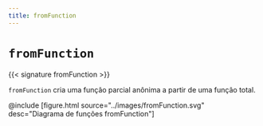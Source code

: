 ```yaml
---
title: fromFunction
---
```


# `fromFunction`

{{< signature fromFunction >}}

`fromFunction` cria uma função parcial anônima a partir de uma função total.

@include [figure.html source="../images/fromFunction.svg" desc="Diagrama de funções fromFunction"]
